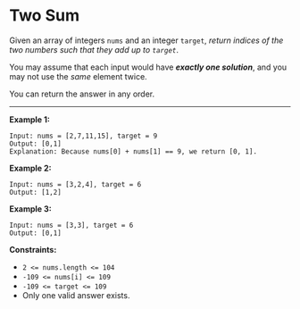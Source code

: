 <h1> Two Sum </h1>

Given an array of integers `nums` and an integer `target`, _return indices of the two numbers such that they add up to `target`_.

You may assume that each input would have ___exactly one solution___, and you may not use the _same_ element twice.

You can return the answer in any order.
<hr>

__Example 1:__
```
Input: nums = [2,7,11,15], target = 9
Output: [0,1]
Explanation: Because nums[0] + nums[1] == 9, we return [0, 1].
```

__Example 2:__
```
Input: nums = [3,2,4], target = 6
Output: [1,2]
```

__Example 3:__
```
Input: nums = [3,3], target = 6
Output: [0,1]
```

__Constraints:__

- `2 <= nums.length <= 104`
- `-109 <= nums[i] <= 109`
- `-109 <= target <= 109`
- Only one valid answer exists.
